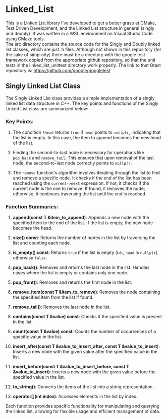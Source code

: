 # Linked_List
This is a Linked List library I've developed to get a better grasp at CMake, Test Driven Development, and the Linked List structure in general (singly and doubly). It was written in a WSL environment on Visual Studio Code using CMake tools. \
The src directory contains the source code for the Singly and Doubly linked list classes, which are just .h files. Although not shown in this repository (for the sake of simplicity) there must be a directory with the google test framework copied from the appropriate github repository, so that the unit tests in the linked_list_unittest directory work properly. The link to that Gtest repository is: https://github.com/google/googletest

## Singly Linked List Class

The Singly Linked List class provides a simple implementation of a singly linked list data structure in C++. The key points and functions of the Singly Linked List class are summarized below:

### Key Points:

1. The condition `!head` returns `true` if `head` points to `nullptr`, indicating that the list is empty. In this case, the item to append becomes the new head of the list.

2. Finding the second-to-last node is necessary for operations like `pop_back` and `remove_tail`. This ensures that upon removal of the last node, the second-to-last node correctly points to `nullptr`.

3. The `remove` function's algorithm involves iterating through the list to find and remove a specific node. It checks if the end of the list has been reached using the `current->next` expression. If not, it checks if the current node is the one to remove. If found, it removes the node; otherwise, it continues traversing the list until the end is reached.

### Function Summaries:

1. **append(const T &item_to_append)**: Appends a new node with the specified item to the end of the list. If the list is empty, the new node becomes the head.

2. **size() const**: Returns the number of nodes in the list by traversing the list and counting each node.

3. **is_empty() const**: Returns `true` if the list is empty (i.e., `head` is `nullptr`), otherwise `false`.

4. **pop_back()**: Removes and returns the last node in the list. Handles cases where the list is empty or contains only one node.

5. **pop_front()**: Removes and returns the first node in the list.

6. **remove_item(const T &item_to_remove)**: Removes the node containing the specified item from the list if found.

7. **remove_tail()**: Removes the last node in the list.

8. **contains(const T &value) const**: Checks if the specified value is present in the list.

9. **count(const T &value) const**: Counts the number of occurrences of a specific value in the list.

10. **insert_after(const T &value_to_insert_after, const T &value_to_insert)**: Inserts a new node with the given value after the specified value in the list.

11. **insert_before(const T &value_to_insert_before, const T &value_to_insert)**: Inserts a new node with the given value before the specified value in the list.

12. **to_string()**: Converts the items of the list into a string representation.

13. **operator[](int index)**: Accesses elements in the list by index.

Each function provides specific functionality for manipulating and querying the linked list, allowing for flexible usage and efficient management of data.
